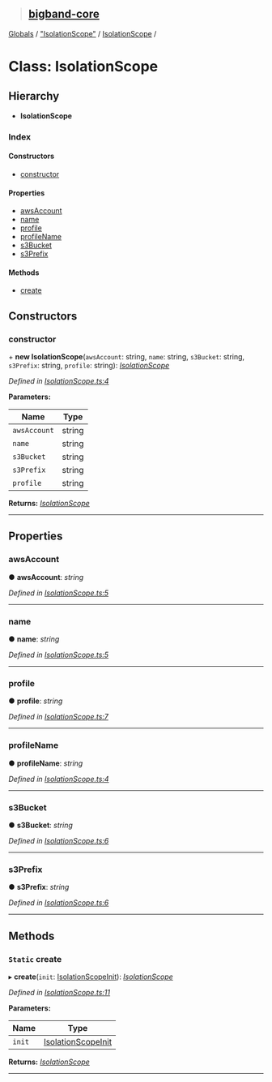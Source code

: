 > ## [bigband-core](../README.md)

[Globals](../globals.md) / ["IsolationScope"](../modules/_isolationscope_.md) / [IsolationScope](_isolationscope_.isolationscope.md) /

# Class: IsolationScope

## Hierarchy

* **IsolationScope**

### Index

#### Constructors

* [constructor](_isolationscope_.isolationscope.md#constructor)

#### Properties

* [awsAccount](_isolationscope_.isolationscope.md#awsaccount)
* [name](_isolationscope_.isolationscope.md#name)
* [profile](_isolationscope_.isolationscope.md#profile)
* [profileName](_isolationscope_.isolationscope.md#profilename)
* [s3Bucket](_isolationscope_.isolationscope.md#s3bucket)
* [s3Prefix](_isolationscope_.isolationscope.md#s3prefix)

#### Methods

* [create](_isolationscope_.isolationscope.md#static-create)

## Constructors

###  constructor

\+ **new IsolationScope**(`awsAccount`: string, `name`: string, `s3Bucket`: string, `s3Prefix`: string, `profile`: string): *[IsolationScope](_isolationscope_.isolationscope.md)*

*Defined in [IsolationScope.ts:4](https://github.com/imaman/bigband/blob/6553ebb/packages/core/src/IsolationScope.ts#L4)*

**Parameters:**

Name | Type |
------ | ------ |
`awsAccount` | string |
`name` | string |
`s3Bucket` | string |
`s3Prefix` | string |
`profile` | string |

**Returns:** *[IsolationScope](_isolationscope_.isolationscope.md)*

___

## Properties

###  awsAccount

● **awsAccount**: *string*

*Defined in [IsolationScope.ts:5](https://github.com/imaman/bigband/blob/6553ebb/packages/core/src/IsolationScope.ts#L5)*

___

###  name

● **name**: *string*

*Defined in [IsolationScope.ts:5](https://github.com/imaman/bigband/blob/6553ebb/packages/core/src/IsolationScope.ts#L5)*

___

###  profile

● **profile**: *string*

*Defined in [IsolationScope.ts:7](https://github.com/imaman/bigband/blob/6553ebb/packages/core/src/IsolationScope.ts#L7)*

___

###  profileName

● **profileName**: *string*

*Defined in [IsolationScope.ts:4](https://github.com/imaman/bigband/blob/6553ebb/packages/core/src/IsolationScope.ts#L4)*

___

###  s3Bucket

● **s3Bucket**: *string*

*Defined in [IsolationScope.ts:6](https://github.com/imaman/bigband/blob/6553ebb/packages/core/src/IsolationScope.ts#L6)*

___

###  s3Prefix

● **s3Prefix**: *string*

*Defined in [IsolationScope.ts:6](https://github.com/imaman/bigband/blob/6553ebb/packages/core/src/IsolationScope.ts#L6)*

___

## Methods

### `Static` create

▸ **create**(`init`: [IsolationScopeInit](../interfaces/_isolationscope_.isolationscopeinit.md)): *[IsolationScope](_isolationscope_.isolationscope.md)*

*Defined in [IsolationScope.ts:11](https://github.com/imaman/bigband/blob/6553ebb/packages/core/src/IsolationScope.ts#L11)*

**Parameters:**

Name | Type |
------ | ------ |
`init` | [IsolationScopeInit](../interfaces/_isolationscope_.isolationscopeinit.md) |

**Returns:** *[IsolationScope](_isolationscope_.isolationscope.md)*

___